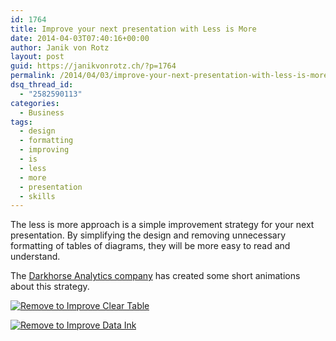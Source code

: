 ```yaml
---
id: 1764
title: Improve your next presentation with Less is More
date: 2014-04-03T07:40:16+00:00
author: Janik von Rotz
layout: post
guid: https://janikvonrotz.ch/?p=1764
permalink: /2014/04/03/improve-your-next-presentation-with-less-is-more/
dsq_thread_id:
  - "2582590113"
categories:
  - Business
tags:
  - design
  - formatting
  - improving
  - is
  - less
  - more
  - presentation
  - skills
---
```

The less is more approach is a simple improvement strategy for your next presentation. By simplifying the design and removing unnecessary formatting of tables of diagrams, they will be more easy to read and understand.
<!--more-->
The <a href="http://darkhorseanalytics.com/blog/">Darkhorse Analytics company</a> has created some short animations about this strategy.

[![Remove to Improve Clear Table](/wp-content/uploads/2014/04/Remove-to-Improve-Clear-Table.gif)](https://janikvonrotz.ch/2014/04/03/improve-your-next-presentation-with-less-is-more/remove-to-improve-clear-table/)

[![Remove to Improve Data Ink](/wp-content/uploads/2014/04/Remove-to-Improve-Data-Ink.gif)](https://janikvonrotz.ch/2014/04/03/improve-your-next-presentation-with-less-is-more/remove-to-improve-data-ink/)